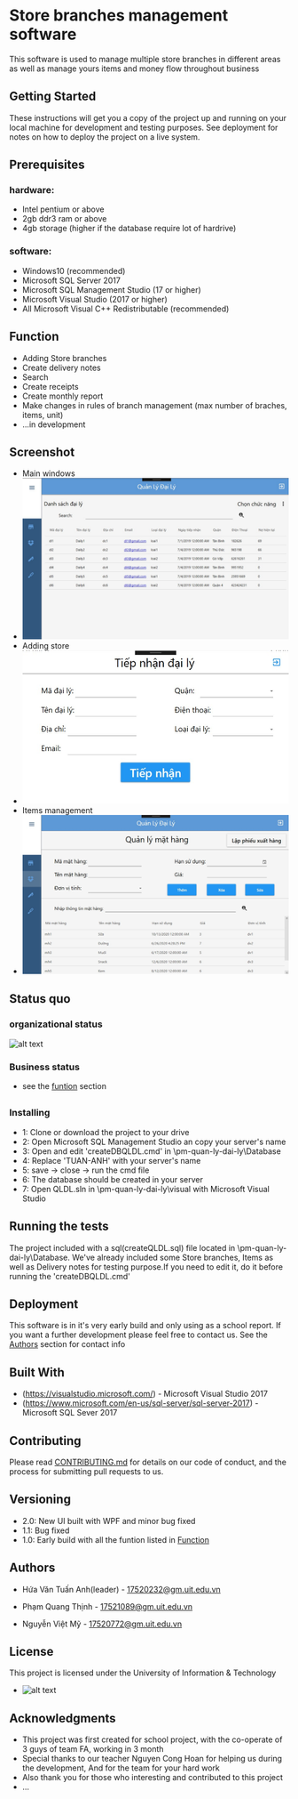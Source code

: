 # Store branches management software

This software is used to manage multiple store branches in different areas as well as manage yours items and money flow throughout business 

## Getting Started

These instructions will get you a copy of the project up and running on your local machine for development and testing purposes. See deployment for notes on how to deploy the project on a live system.

## Prerequisites
### hardware:
* Intel pentium or above
* 2gb ddr3 ram or above
* 4gb storage (higher if the database require lot of hardrive)
### software:
* Windows10 (recommended)
* Microsoft SQL Server 2017
* Microsoft SQL Management Studio (17 or higher)
* Microsoft Visual Studio (2017 or higher)
* All Microsoft Visual C++ Redistributable (recommended)

## Function

* Adding Store branches 
* Create delivery notes
* Search
* Create receipts
* Create monthly report
* Make changes in rules of branch management (max number of braches, items, unit)
* ...in development
## Screenshot
* Main windows
* ![alt text](https://github.com/hvtanh07/pm-quan-ly-dai-ly/blob/master/main.jpg)
* Adding store
* ![alt text](https://github.com/hvtanh07/pm-quan-ly-dai-ly/blob/master/addstore.jpg)
* Items management
* ![alt text](https://github.com/hvtanh07/pm-quan-ly-dai-ly/blob/master/itemmanage.jpg)
## Status quo

### organizational status
![alt text](https://github.com/hvtanh07/pm-quan-ly-dai-ly/blob/master/httt.png)

### Business status

* see the [funtion](#function) section

## 

### Installing

* 1: Clone or download the project to your drive
* 2: Open Microsoft SQL Management Studio an copy your server's name 
* 3: Open and edit 'createDBQLDL.cmd' in \pm-quan-ly-dai-ly\Database
* 4: Replace 'TUAN-ANH' with your server's name 
* 5: save -> close -> run the cmd file
* 6: The database should be created in your server
* 7: Open QLDL.sln in \pm-quan-ly-dai-ly\visual with Microsoft Visual Studio

## Running the tests

The project included with a sql(createQLDL.sql) file located in \pm-quan-ly-dai-ly\Database. We've already included some Store branches, Items as well as Delivery notes for testing purpose.If you need to edit it, do it before running the 'createDBQLDL.cmd'

## Deployment

This software is in it's very early build and only using as a school report. If you want a further development please feel free to contact us. See the [Authors](#Authors) section for contact info

## Built With

* (https://visualstudio.microsoft.com/) - Microsoft Visual Studio 2017
* (https://www.microsoft.com/en-us/sql-server/sql-server-2017) - Microsoft SQL Sever 2017

## Contributing

Please read [CONTRIBUTING.md](https://gist.github.com/PurpleBooth/b24679402957c63ec426) for details on our code of conduct, and the process for submitting pull requests to us.

## Versioning

* 2.0: New UI built with WPF and minor bug fixed
* 1.1: Bug fixed 
* 1.0: Early build with all the funtion listed in [Function](#Function)

## Authors

* Hứa Văn Tuấn Anh(leader) - 17520232@gm.uit.edu.vn

* Phạm Quang Thịnh - 17521089@gm.uit.edu.vn

* Nguyễn Việt Mỹ - 17520772@gm.uit.edu.vn

## License

This project is licensed under the University of Information & Technology
* ![alt text](https://upload.wikimedia.org/wikipedia/commons/thumb/0/06/Logo_UIT_In.jpg/220px-Logo_UIT_In.jpg)

## Acknowledgments

* This project was first created for school project, with the co-operate of 3 guys of team FA, working in 3 month
* Special thanks to our teacher Nguyen Cong Hoan for helping us during the development, And for the team for your hard work
* Also thank you for those who interesting and contributed to this project 
* ...
